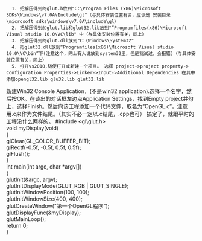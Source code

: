       1. 把解压得到的glut.h放到"C:\Program Files (x86)\Microsoft SDKs\Windows\v7.0A\Include\gl"（与具体安装位置有关，应该是 安装目录\microsoft sdks\windows\v7.0A\include\gl）
      2. 把解压得到的glut.lib和glut32.lib放到"“Programfiles(x86)\Microsoft Visual studio 10.0\VC\lib" 中（与具体安装位置有关，同上）
      3. 把解压得到的glut.dll放到"C:\Windows\System32"
      4. 把glut32.dll放到“Programfiles(x86)\Microsoft Visual studio 10.0\VC\bin”下(注意这个，网上有人说放到system32里，但是我试过，会报错)（与具体安装位置有关，同上）
      5. 打开vs2010,随便打开或新建一个项目。 选择 project->project property-> Configuration Properties->Linker->Input->Additional Dependencies 在其中添加opengl32.lib glu32.lib glut32.lib
 
新建Win32 Console Application，(不是win32 application).选择一个名字，然后按OK。在谈出的对话框左边点Application Settings，找到Empty project并勾上，选择Finish。然后向该工程添加一个代码文件，取名为“OpenGL.c”，注意用.c来作为文件结尾。（其实不必一定以.c结尾，.cpp也可）
搞定了，就跟平时的工程没什么两样的。
#include <gl\glut.h>  
void myDisplay(void)  
{  
    glClear(GL_COLOR_BUFFER_BIT);  
    glRectf(-0.5f, -0.5f, 0.5f, 0.5f);  
    glFlush();  
}  
int main(int argc, char *argv[])  
{  
    glutInit(&argc, argv);  
    glutInitDisplayMode(GLUT_RGB | GLUT_SINGLE);  
    glutInitWindowPosition(100, 100);  
    glutInitWindowSize(400, 400);  
    glutCreateWindow("第一个OpenGL程序");  
    glutDisplayFunc(&myDisplay);  
    glutMainLoop();  
    return 0;  
}  